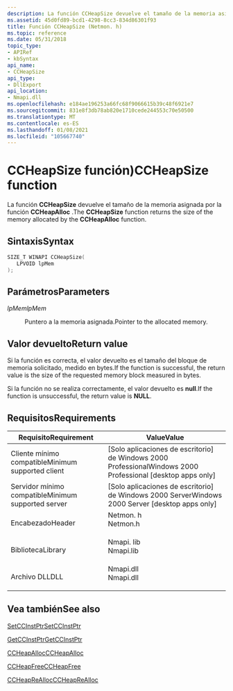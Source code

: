 ```yaml
---
description: La función CCHeapSize devuelve el tamaño de la memoria asignada por la función CCHeapAlloc.
ms.assetid: 45d0fd89-bcd1-4298-8cc3-834d86301f93
title: Función CCHeapSize (Netmon. h)
ms.topic: reference
ms.date: 05/31/2018
topic_type:
- APIRef
- kbSyntax
api_name:
- CCHeapSize
api_type:
- DllExport
api_location:
- Nmapi.dll
ms.openlocfilehash: e184ae196253a66fc68f9066615b39c48f6921e7
ms.sourcegitcommit: 831e8f3db78ab820e1710cede244553c70e50500
ms.translationtype: MT
ms.contentlocale: es-ES
ms.lasthandoff: 01/08/2021
ms.locfileid: "105667740"
---
```

# <a name="ccheapsize-function"></a><span data-ttu-id="deccc-103">CCHeapSize función)</span><span class="sxs-lookup"><span data-stu-id="deccc-103">CCHeapSize function</span></span>

<span data-ttu-id="deccc-104">La función **CCHeapSize** devuelve el tamaño de la memoria asignada por la función **CCHeapAlloc** .</span><span class="sxs-lookup"><span data-stu-id="deccc-104">The **CCHeapSize** function returns the size of the memory allocated by the **CCHeapAlloc** function.</span></span>

## <a name="syntax"></a><span data-ttu-id="deccc-105">Sintaxis</span><span class="sxs-lookup"><span data-stu-id="deccc-105">Syntax</span></span>


```C++
SIZE_T WINAPI CCHeapSize(
   LPVOID lpMem
);
```



## <a name="parameters"></a><span data-ttu-id="deccc-106">Parámetros</span><span class="sxs-lookup"><span data-stu-id="deccc-106">Parameters</span></span>

<dl> <dt>

<span data-ttu-id="deccc-107">*lpMem*</span><span class="sxs-lookup"><span data-stu-id="deccc-107">*lpMem*</span></span> 
</dt> <dd>

<span data-ttu-id="deccc-108">Puntero a la memoria asignada.</span><span class="sxs-lookup"><span data-stu-id="deccc-108">Pointer to the allocated memory.</span></span>

</dd> </dl>

## <a name="return-value"></a><span data-ttu-id="deccc-109">Valor devuelto</span><span class="sxs-lookup"><span data-stu-id="deccc-109">Return value</span></span>

<span data-ttu-id="deccc-110">Si la función es correcta, el valor devuelto es el tamaño del bloque de memoria solicitado, medido en bytes.</span><span class="sxs-lookup"><span data-stu-id="deccc-110">If the function is successful, the return value is the size of the requested memory block   measured in bytes.</span></span>

<span data-ttu-id="deccc-111">Si la función no se realiza correctamente, el valor devuelto es **null**.</span><span class="sxs-lookup"><span data-stu-id="deccc-111">If the function is unsuccessful, the return value is **NULL**.</span></span>

## <a name="requirements"></a><span data-ttu-id="deccc-112">Requisitos</span><span class="sxs-lookup"><span data-stu-id="deccc-112">Requirements</span></span>



| <span data-ttu-id="deccc-113">Requisito</span><span class="sxs-lookup"><span data-stu-id="deccc-113">Requirement</span></span> | <span data-ttu-id="deccc-114">Value</span><span class="sxs-lookup"><span data-stu-id="deccc-114">Value</span></span> |
|-------------------------------------|--------------------------------------------------------------------------------------|
| <span data-ttu-id="deccc-115">Cliente mínimo compatible</span><span class="sxs-lookup"><span data-stu-id="deccc-115">Minimum supported client</span></span><br/> | <span data-ttu-id="deccc-116">\[Solo aplicaciones de escritorio\] de Windows 2000 Professional</span><span class="sxs-lookup"><span data-stu-id="deccc-116">Windows 2000 Professional \[desktop apps only\]</span></span><br/>                           |
| <span data-ttu-id="deccc-117">Servidor mínimo compatible</span><span class="sxs-lookup"><span data-stu-id="deccc-117">Minimum supported server</span></span><br/> | <span data-ttu-id="deccc-118">\[Solo aplicaciones de escritorio\] de Windows 2000 Server</span><span class="sxs-lookup"><span data-stu-id="deccc-118">Windows 2000 Server \[desktop apps only\]</span></span><br/>                                 |
| <span data-ttu-id="deccc-119">Encabezado</span><span class="sxs-lookup"><span data-stu-id="deccc-119">Header</span></span><br/>                   | <dl> <span data-ttu-id="deccc-120"><dt>Netmon. h</dt></span><span class="sxs-lookup"><span data-stu-id="deccc-120"><dt>Netmon.h</dt></span></span> </dl>  |
| <span data-ttu-id="deccc-121">Biblioteca</span><span class="sxs-lookup"><span data-stu-id="deccc-121">Library</span></span><br/>                  | <dl> <span data-ttu-id="deccc-122"><dt>Nmapi. lib</dt></span><span class="sxs-lookup"><span data-stu-id="deccc-122"><dt>Nmapi.lib</dt></span></span> </dl> |
| <span data-ttu-id="deccc-123">Archivo DLL</span><span class="sxs-lookup"><span data-stu-id="deccc-123">DLL</span></span><br/>                      | <dl> <span data-ttu-id="deccc-124"><dt>Nmapi.dll</dt></span><span class="sxs-lookup"><span data-stu-id="deccc-124"><dt>Nmapi.dll</dt></span></span> </dl> |



## <a name="see-also"></a><span data-ttu-id="deccc-125">Vea también</span><span class="sxs-lookup"><span data-stu-id="deccc-125">See also</span></span>

<dl> <dt>

[<span data-ttu-id="deccc-126">SetCCInstPtr</span><span class="sxs-lookup"><span data-stu-id="deccc-126">SetCCInstPtr</span></span>](setccinstptr.md)
</dt> <dt>

[<span data-ttu-id="deccc-127">GetCCInstPtr</span><span class="sxs-lookup"><span data-stu-id="deccc-127">GetCCInstPtr</span></span>](getccinstptr.md)
</dt> <dt>

[<span data-ttu-id="deccc-128">CCHeapAlloc</span><span class="sxs-lookup"><span data-stu-id="deccc-128">CCHeapAlloc</span></span>](ccheapalloc.md)
</dt> <dt>

[<span data-ttu-id="deccc-129">CCHeapFree</span><span class="sxs-lookup"><span data-stu-id="deccc-129">CCHeapFree</span></span>](ccheapfree.md)
</dt> <dt>

[<span data-ttu-id="deccc-130">CCHeapReAlloc</span><span class="sxs-lookup"><span data-stu-id="deccc-130">CCHeapReAlloc</span></span>](ccheaprealloc.md)
</dt> </dl>

 

 




